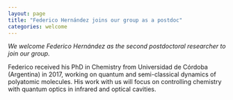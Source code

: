 ```yaml
---
layout: page
title: "Federico Hernández joins our group as a postdoc"
categories: welcome
---
```


*We welcome Federico Hernández as the second postdoctoral researcher to join our group.*

Federico received his PhD in Chemistry from Universidad de Córdoba (Argentina) in 2017, working on quantum and semi-classical dynamics of polyatomic molecules. His work with us will focus on controlling chemistry with quantum optics in infrared and optical cavities. 